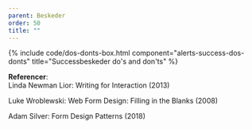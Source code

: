 ```yaml
---
parent: Beskeder
order: 50
title: ""
---
```


{% include code/dos-donts-box.html component="alerts-success-dos-donts" title="Successbeskeder do's and don'ts" %}

**Referencer**:<br />
Linda Newman Lior: Writing for Interaction (2013)

Luke Wroblewski: Web Form Design: Filling in the Blanks (2008)

Adam Silver: Form Design Patterns (2018)
